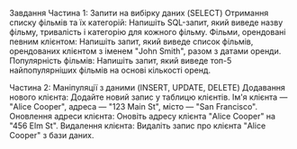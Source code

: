 Завдання Частина 1: Запити на вибірку даних (SELECT) Отримання списку фільмів та їх категорій: Напишіть SQL-запит, який виведе назву фільму, тривалість і категорію для кожного фільму. Фільми, орендовані певним клієнтом: Напишіть запит, який виведе список фільмів, орендованих клієнтом з іменем "John Smith", разом з датами оренди. Популярність фільмів: Напишіть запит, який виведе топ-5 найпопулярніших фільмів на основі кількості оренд.

Частина 2: Маніпуляції з даними (INSERT, UPDATE, DELETE) Додавання нового клієнта: Додайте новий запис у таблицю клієнтів. Ім'я клієнта — "Alice Cooper", адреса — "123 Main St", місто — "San Francisco". Оновлення адреси клієнта: Оновіть адресу клієнта "Alice Cooper" на "456 Elm St". Видалення клієнта: Видаліть запис про клієнта "Alice Cooper" з бази даних.
